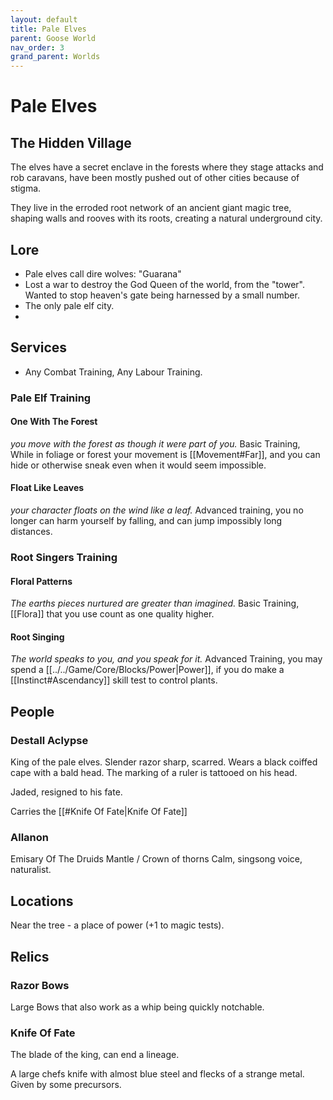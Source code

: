 ```yaml
---
layout: default
title: Pale Elves
parent: Goose World
nav_order: 3
grand_parent: Worlds
---
```


# Pale Elves

## The Hidden Village

The elves have a secret enclave in the forests where they stage attacks and rob caravans, have been mostly pushed out of other cities because of stigma.

They live in the erroded root network of an ancient giant magic tree, shaping walls and rooves with its roots, creating a natural underground city.

## Lore

- Pale elves call dire wolves: "Guarana"
- Lost a war to destroy the God Queen of the world, from the "tower". Wanted to stop heaven's gate being harnessed by a small number.
- The only pale elf city.
-

## Services

- Any Combat Training, Any Labour Training.

### Pale Elf Training

#### One With The Forest

_you move with the forest as though it were part of you._
Basic Training, While in foliage or forest your movement is [[Movement#Far]], and you can hide or otherwise sneak even when it would seem impossible.

#### Float Like Leaves

_your character floats on the wind like a leaf._
Advanced training, you no longer can harm yourself by falling, and can jump impossibly long distances.

### Root Singers Training

#### Floral Patterns

_The earths pieces nurtured are greater than imagined._
Basic Training, [[Flora]] that you use count as one quality higher.

#### Root Singing

_The world speaks to you, and you speak for it._
Advanced Training, you may spend a [[../../Game/Core/Blocks/Power|Power]], if you do make a [[Instinct#Ascendancy]] skill test to control plants.

## People

### Destall Aclypse

King of the pale elves. Slender razor sharp, scarred.
Wears a black coiffed cape with a bald head. The marking of a ruler is tattooed on his head.

Jaded, resigned to his fate.

Carries the [[#Knife Of Fate|Knife Of Fate]]

### Allanon

Emisary Of The Druids
Mantle / Crown of thorns
Calm, singsong voice, naturalist.

## Locations

Near the tree - a place of power (+1 to magic tests).

## Relics

### Razor Bows

Large Bows that also work as a whip being quickly notchable.

### Knife Of Fate

The blade of the king, can end a lineage.

A large chefs knife with almost blue steel and flecks of a strange metal. Given by some precursors.
